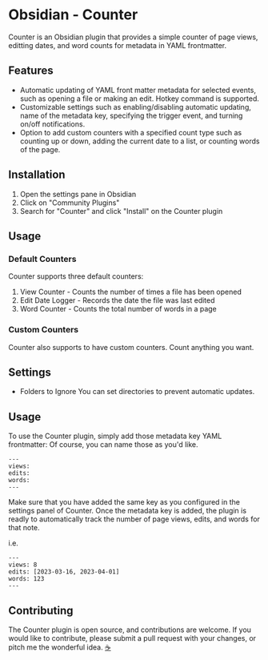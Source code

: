 # Obsidian - Counter

Counter is an Obsidian plugin that provides a simple counter of page views, editting dates, and word counts for metadata in YAML frontmatter.

## Features

- Automatic updating of YAML front matter metadata for selected events, such as opening a file or making an edit. Hotkey command is supported.
- Customizable settings such as enabling/disabling automatic updating, name of the metadata key, specifying the trigger event, and turning on/off notifications.
- Option to add custom counters with a specified count type such as counting up or down, adding the current date to a list, or counting words of the page.

## Installation

1. Open the settings pane in Obsidian
2. Click on "Community Plugins"
3. Search for "Counter" and click "Install" on the Counter plugin

## Usage

### Default Counters

Counter supports three default counters:

1. View Counter - Counts the number of times a file has been opened
2. Edit Date Logger - Records the date the file was last edited
3. Word Counter - Counts the total number of words in a page

### Custom Counters

Counter also supports to have custom counters. Count anything you want.

## Settings

- Folders to Ignore
	You can set directories to prevent automatic updates.

## Usage

To use the Counter plugin, simply add those metadata key YAML frontmatter:
Of course, you can name those as you'd like.
```
---
views: 
edits: 
words: 
---
```

Make sure that you have added the same key as you configured in the settings panel of Counter.
Once the metadata key is added, the plugin is readly to automatically track the number of page views, edits, and words for that note. 

i.e.
```
---
views: 8
edits: [2023-03-16, 2023-04-01]
words: 123
---
```

## Contributing

The Counter plugin is open source, and contributions are welcome. If you would like to contribute, please submit a pull request with your changes, or pitch me the wonderful idea. [☕️](https://www.buymeacoffee.com/rmutt1992m)

